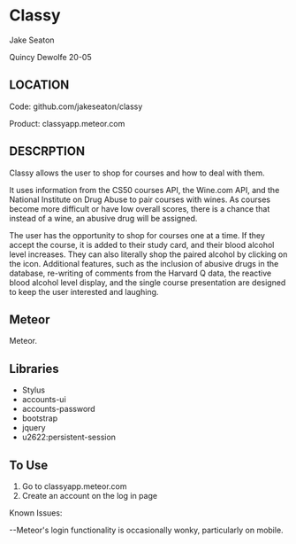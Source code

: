 Classy
=======

Jake Seaton

Quincy Dewolfe 20-05

LOCATION
---
Code: github.com/jakeseaton/classy

Product: classyapp.meteor.com


DESCRPTION
---

Classy allows the user to shop for courses and how to deal with them. 

It uses information from the CS50 courses API, the Wine.com API, and the National Institute on Drug Abuse to pair courses with wines. As courses become more difficult or have low overall scores, there is a chance that instead of a wine, an abusive drug will be assigned.

The user has the opportunity to shop for courses one at a time. If they accept the course, it is added to their study card, and their blood alcohol level increases. They can also literally shop the paired alcohol by clicking on the icon. Additional features, such as the inclusion of abusive drugs in the database, re-writing of comments from the Harvard Q data, the reactive blood alcohol level display, and the single course presentation are designed to keep the user interested and laughing.

Meteor
---
Meteor.

Libraries
---
- Stylus
- accounts-ui
- accounts-password
- bootstrap
- jquery
- u2622:persistent-session



To Use
---

1) Go to classyapp.meteor.com
2) Create an account on the log in page

Known Issues:

--Meteor's login functionality is occasionally wonky, particularly on mobile.
